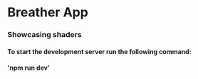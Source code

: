 # Breather App
### Showcasing shaders

####  To start the development server run the following command:
#### 'npm run dev'
